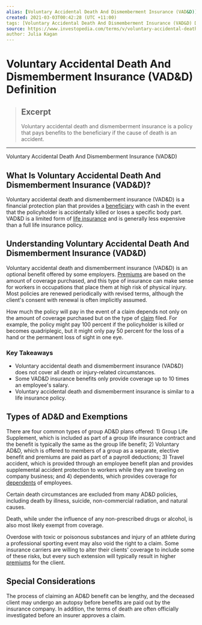 ```yaml
---
alias: [Voluntary Accidental Death And Dismemberment Insurance (VAD&D)]
created: 2021-03-03T00:42:28 (UTC +11:00)
tags: [Voluntary Accidental Death And Dismemberment Insurance (VAD&D) Definition, Voluntary Accidental Death And Dismemberment Insurance (VAD&D)]
source: https://www.investopedia.com/terms/v/voluntary-accidental-death-and-dismemberment-insurance-vadd.asp
author: Julia Kagan
---
```


# Voluntary Accidental Death And Dismemberment Insurance (VAD&D) Definition

> ## Excerpt
> Voluntary accidental death and dismemberment insurance is a policy that pays benefits to the beneficiary if the cause of death is an accident.

---

Voluntary Accidental Death And Dismemberment Insurance (VAD&D)
## What Is Voluntary Accidental Death And Dismemberment Insurance (VAD&D)?

Voluntary accidental death and dismemberment insurance (VAD&D) is a financial protection plan that provides a [beneficiary](https://www.investopedia.com/terms/b/beneficiary.asp) with cash in the event that the policyholder is accidentally killed or loses a specific body part. VAD&D is a limited form of [life insurance](https://www.investopedia.com/terms/l/lifeinsurance.asp) and is generally less expensive than a full life insurance policy.

## Understanding Voluntary Accidental Death And Dismemberment Insurance (VAD&D)

Voluntary accidental death and dismemberment insurance (VAD&D) is an optional benefit offered by some employers. [Premiums](https://www.investopedia.com/terms/p/premium.asp) are based on the amount of coverage purchased, and this type of insurance can make sense for workers in occupations that place them at high risk of physical injury. Most policies are renewed periodically with revised terms, although the client's consent with renewal is often implicitly assumed.

How much the policy will pay in the event of a claim depends not only on the amount of coverage purchased but on the type of [claim](https://www.investopedia.com/terms/i/insurance_claim.asp) filed. For example, the policy might pay 100 percent if the policyholder is killed or becomes quadriplegic, but it might only pay 50 percent for the loss of a hand or the permanent loss of sight in one eye.

### Key Takeaways

-   Voluntary accidental death and dismemberment insurance (VAD&D) does not cover all death or injury-related circumstances.
-   Some VAD&D insurance benefits only provide coverage up to 10 times an employee's salary.
-   Voluntary accidental death and dismemberment insurance is similar to a life insurance policy.

## Types of AD&D and Exemptions

There are four common types of group AD&D plans offered: 1) Group Life Supplement, which is included as part of a group life insurance contract and the benefit is typically the same as the group life benefit; 2) Voluntary AD&D, which is offered to members of a group as a separate, elective benefit and premiums are paid as part of a payroll deductions; 3) Travel accident, which is provided through an employee benefit plan and provides supplemental accident protection to workers while they are traveling on company business; and 4) dependents, which provides coverage for [dependents](https://www.investopedia.com/terms/d/dependent.asp) of employees.

Certain death circumstances are excluded from many AD&D policies, including death by illness, suicide, non-commercial radiation, and natural causes.

Death, while under the influence of any non-prescribed drugs or alcohol, is also most likely exempt from coverage.

Overdose with toxic or poisonous substances and injury of an athlete during a professional sporting event may also void the right to a claim. Some insurance carriers are willing to alter their clients' coverage to include some of these risks, but every such extension will typically result in higher [premiums](https://www.investopedia.com/terms/i/insurance-premium.asp) for the client. 

## Special Considerations

The process of claiming an AD&D benefit can be lengthy, and the deceased client may undergo an autopsy before benefits are paid out by the insurance company. In addition, the terms of death are often officially investigated before an insurer approves a claim.
